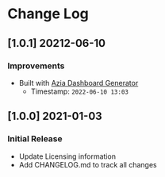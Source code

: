 # Change Log

## [1.0.1] 20212-06-10
### Improvements

- Built with [Azia Dashboard Generator](https://appseed.us/generator/azia-dashboard/)
  - Timestamp: `2022-06-10 13:03`

## [1.0.0] 2021-01-03
### Initial Release

- Update Licensing information
- Add CHANGELOG.md to track all changes
